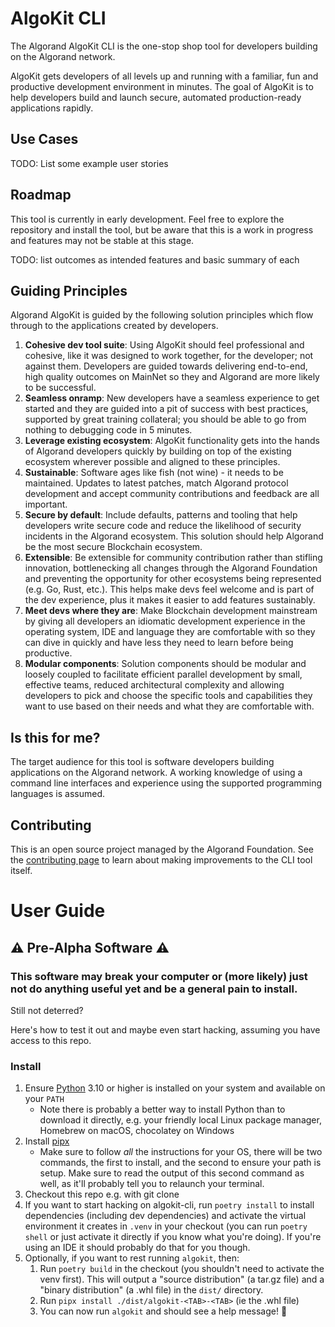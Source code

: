 # AlgoKit CLI

The Algorand AlgoKit CLI is the one-stop shop tool for developers building on the Algorand network.

AlgoKit gets developers of all levels up and running with a familiar, fun and productive development environment in minutes. The goal of AlgoKit is to help developers build and launch secure, automated production-ready applications rapidly.

## Use Cases

TODO: List some example user stories

## Roadmap

This tool is currently in early development. Feel free to explore the repository and install the tool, but be aware that this is a work in progress and features may not be stable at this stage.

TODO: list outcomes as intended features and basic summary of each

## Guiding Principles

Algorand AlgoKit is guided by the following solution principles which flow through to the applications created by developers.

1. **Cohesive dev tool suite**: Using AlgoKit should feel professional and cohesive, like it was designed to work together, for the developer; not against them. Developers are guided towards delivering end-to-end, high quality outcomes on MainNet so they and Algorand are more likely to be successful.
1. **Seamless onramp**: New developers have a seamless experience to get started and they are guided into a pit of success with best practices, supported by great training collateral; you should be able to go from nothing to debugging code in 5 minutes.
1. **Leverage existing ecosystem**: AlgoKit functionality gets into the hands of Algorand developers quickly by building on top of the existing ecosystem wherever possible and aligned to these principles.
1. **Sustainable**: Software ages like fish (not wine) - it needs to be maintained. Updates to latest patches, match Algorand protocol development and accept community contributions and feedback are all important.
1. **Secure by default**: Include defaults, patterns and tooling that help developers write secure code and reduce the likelihood of security incidents in the Algorand ecosystem. This solution should help Algorand be the most secure Blockchain ecosystem.
1. **Extensible**: Be extensible for community contribution rather than stifling innovation, bottlenecking all changes through the Algorand Foundation and preventing the opportunity for other ecosystems being represented (e.g. Go, Rust, etc.). This helps make devs feel welcome and is part of the dev experience, plus it makes it easier to add features sustainably.
1. **Meet devs where they are**: Make Blockchain development mainstream by giving all developers an idiomatic development experience in the operating system, IDE and language they are comfortable with so they can dive in quickly and have less they need to learn before being productive.
1. **Modular components**: Solution components should be modular and loosely coupled to facilitate efficient parallel development by small, effective teams, reduced architectural complexity and allowing developers to pick and choose the specific tools and capabilities they want to use based on their needs and what they are comfortable with.

## Is this for me?

The target audience for this tool is software developers building applications on the Algorand network. A working knowledge of using a command line interfaces and experience using the supported programming languages is assumed.

## Contributing

This is an open source project managed by the Algorand Foundation. See the [contributing page](CONTRIBUTING.MD) to learn about making improvements to the CLI tool itself.

# User Guide

## ⚠️ Pre-Alpha Software ⚠️

### This software may break your computer or (more likely) just not do anything useful yet and be a general pain to install.

Still not deterred?

Here's how to test it out and maybe even start hacking, assuming you have access to this repo.

### Install

1. Ensure [Python](https://www.python.org/downloads/) 3.10 or higher is installed on your system and available on your `PATH`
   - Note there is probably a better way to install Python than to download it directly, e.g. your friendly local Linux package manager, Homebrew on macOS, chocolatey on Windows
2. Install [pipx](https://pypa.github.io/pipx/)
   - Make sure to follow _all_ the instructions for your OS, there will be two commands, the first to install, and the second to ensure your path is setup. Make sure to read the output of this second command as well, as it'll probably tell you to relaunch your terminal.
3. Checkout this repo e.g. with git clone
4. If you want to start hacking on algokit-cli, run `poetry install` to install dependencies (including dev dependencies) and activate the virtual environment it creates in `.venv` in your checkout (you can run `poetry shell` or just activate it directly if you know what you're doing). If you're using an IDE it should probably do that for you though.
5. Optionally, if you want to rest running `algokit`, then:
   1. Run `poetry build` in the checkout (you shouldn't need to activate the venv first). This will output a "source distribution" (a tar.gz file) and a "binary distribution" (a .whl file) in the `dist/` directory.
   2. Run `pipx install ./dist/algokit-<TAB>-<TAB>` (ie the .whl file)
   3. You can now run `algokit` and should see a help message! 🎉
